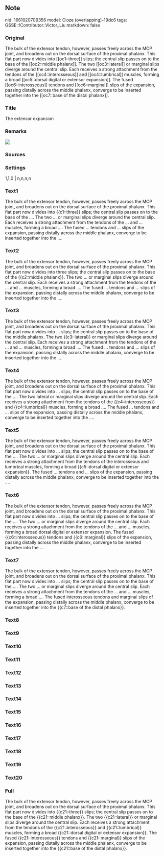 ## Note
nid: 1661020709356
model: Cloze (overlapping)-19dc6
tags: GSSE::!Contributor::Victor_Liu
markdown: false

### Original
The bulk of the extensor tendon, however, passes freely across the MCP joint, and broadens out on the dorsal surface of the proximal phalanx. This flat part now divides into [[oc1::three]] slips; the central slip passes on to the base of the [[oc2::middle phalanx]]. The two [[oc3::lateral]] or marginal slips diverge around the central slip. Each receives a strong attachment from the tendons of the [[oc4::interosseous]] and [[oc4::lumbrical]] muscles, forming a broad [[oc5::dorsal digital or extensor expansion]]. The fused [[oc6::interosseous]] tendons and [[oc6::marginal]] slips of the expansion, passing distally across the middle phalanx, converge to be inserted together into the [[oc7::base of the distal phalanx]].

### Title
The extensor expansion

### Remarks
<img src= 
"Musculotendonal-structure-of-the-human-finger-The-musculotendonal-structure-of-the-human_Q640.jpg">

### Sources


### Settings
1,1,0 | n,n,n,n

### Text1
The bulk of the extensor tendon, however, passes freely across the MCP joint, and broadens out on the dorsal surface of the proximal phalanx. This flat part now divides into {{c1::three}} slips; the central slip passes on to the base of the .... The two ... or marginal slips diverge around the central slip. Each receives a strong attachment from the tendons of the ... and ... muscles, forming a broad .... The fused ... tendons and ... slips of the expansion, passing distally across the middle phalanx, converge to be inserted together into the ....

### Text2
The bulk of the extensor tendon, however, passes freely across the MCP joint, and broadens out on the dorsal surface of the proximal phalanx. This flat part now divides into three slips; the central slip passes on to the base of the {{c2::middle phalanx}}. The two ... or marginal slips diverge around the central slip. Each receives a strong attachment from the tendons of the ... and ... muscles, forming a broad .... The fused ... tendons and ... slips of the expansion, passing distally across the middle phalanx, converge to be inserted together into the ....

### Text3
The bulk of the extensor tendon, however, passes freely across the MCP joint, and broadens out on the dorsal surface of the proximal phalanx. This flat part now divides into ... slips; the central slip passes on to the base of the middle phalanx. The two {{c3::lateral}} or marginal slips diverge around the central slip. Each receives a strong attachment from the tendons of the ... and ... muscles, forming a broad .... The fused ... tendons and ... slips of the expansion, passing distally across the middle phalanx, converge to be inserted together into the ....

### Text4
The bulk of the extensor tendon, however, passes freely across the MCP joint, and broadens out on the dorsal surface of the proximal phalanx. This flat part now divides into ... slips; the central slip passes on to the base of the .... The two lateral or marginal slips diverge around the central slip. Each receives a strong attachment from the tendons of the {{c4::interosseous}} and {{c4::lumbrical}} muscles, forming a broad .... The fused ... tendons and ... slips of the expansion, passing distally across the middle phalanx, converge to be inserted together into the ....

### Text5
The bulk of the extensor tendon, however, passes freely across the MCP joint, and broadens out on the dorsal surface of the proximal phalanx. This flat part now divides into ... slips; the central slip passes on to the base of the .... The two ... or marginal slips diverge around the central slip. Each receives a strong attachment from the tendons of the interosseous and lumbrical muscles, forming a broad {{c5::dorsal digital or extensor expansion}}. The fused ... tendons and ... slips of the expansion, passing distally across the middle phalanx, converge to be inserted together into the ....

### Text6
The bulk of the extensor tendon, however, passes freely across the MCP joint, and broadens out on the dorsal surface of the proximal phalanx. This flat part now divides into ... slips; the central slip passes on to the base of the .... The two ... or marginal slips diverge around the central slip. Each receives a strong attachment from the tendons of the ... and ... muscles, forming a broad dorsal digital or extensor expansion. The fused {{c6::interosseous}} tendons and {{c6::marginal}} slips of the expansion, passing distally across the middle phalanx, converge to be inserted together into the ....

### Text7
The bulk of the extensor tendon, however, passes freely across the MCP joint, and broadens out on the dorsal surface of the proximal phalanx. This flat part now divides into ... slips; the central slip passes on to the base of the .... The two ... or marginal slips diverge around the central slip. Each receives a strong attachment from the tendons of the ... and ... muscles, forming a broad .... The fused interosseous tendons and marginal slips of the expansion, passing distally across the middle phalanx, converge to be inserted together into the {{c7::base of the distal phalanx}}.

### Text8


### Text9


### Text10


### Text11


### Text12


### Text13


### Text14


### Text15


### Text16


### Text17


### Text18


### Text19


### Text20


### Full
The bulk of the extensor tendon, however, passes freely across the MCP joint, and broadens out on the dorsal surface of the proximal phalanx. This flat part now divides into {{c21::three}} slips; the central slip passes on to the base of the {{c21::middle phalanx}}. The two {{c21::lateral}} or marginal slips diverge around the central slip. Each receives a strong attachment from the tendons of the {{c21::interosseous}} and {{c21::lumbrical}} muscles, forming a broad {{c21::dorsal digital or extensor expansion}}. The fused {{c21::interosseous}} tendons and {{c21::marginal}} slips of the expansion, passing distally across the middle phalanx, converge to be inserted together into the {{c21::base of the distal phalanx}}.
